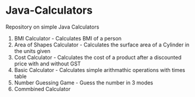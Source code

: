 # Java-Calculators
Repository on simple Java Calculators
1. BMI Calculator - Calculates BMI of a person
2. Area of Shapes Calculator - Calculates the surface area of a Cylinder in the units given
3. Cost Calculator - Calculates the cost of a product after a discounted price with and without GST
4. Basic Calculator - Calculates simple arithmathic operations with times table
5. Number Guessing Game - Guess the number in 3 modes
6. Commbined Calculator
